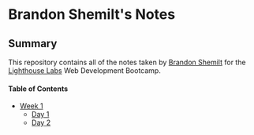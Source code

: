 # Brandon Shemilt's Notes

## Summary

This repository contains all of the notes taken by [Brandon Shemilt](https://github.com/S-Brand5136) for the [Lighthouse Labs](https://www.lighthouselabs.ca/) Web Development Bootcamp.

#### Table of Contents

- [Week 1](/Week_1)
  - [Day 1](/Week_1/Day_1)
  - [Day 2](/Week_1/Day_2)
